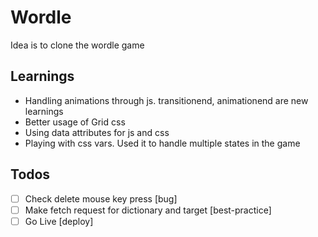 # Wordle

Idea is to clone the wordle game

## Learnings

- Handling animations through js. transitionend, animationend are new learnings
- Better usage of Grid css
- Using data attributes for js and css
- Playing with css vars. Used it to handle multiple states in the game
## Todos

- [ ] Check delete mouse key press [bug]
- [ ] Make fetch request for dictionary and target [best-practice]
- [ ] Go Live [deploy]